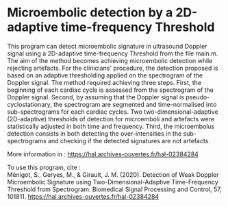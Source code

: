 # Microembolic detection by a 2D-adaptive time-frequency Threshold

This program can detect microembolic signature in ultrasound Doppler signal using a 2D-adaptive time-frequency Threshold from the file main.m. The aim of the method becomes achieving microembolic detection while rejecting artefacts. For the clinicians' procedure, the detection proposed is based on an adaptive thresholding applied on the spectrogram of the Doppler signal. The method required achieving three steps. First, the beginning of each cardiac cycle is assessed from the spectrogram of the Doppler signal. Second, by assuming that the Doppler signal is pseudo-cyclostationary, the spectrogram are segmented and time-normalised into sub-spectrograms for each cardiac cycles. Two two-dimensional-adaptive (2D-adaptive) thresholds of detection for microemboli and artefacts were statistically adjusted in both time and frequency. Third, the microembolus detection consists in both detecting the over-intensities in the sub-spectrograms and checking if the detected signatures are not artefacts.

More information in : https://hal.archives-ouvertes.fr/hal-02384284

To use this program, cite : <br/>
Ménigot, S., Geryes, M., & Girault, J. M. (2020). Detection of Weak Doppler Microembolic Signature using Two-Dimensional-Adaptive Time-Frequency Threshold from Spectrogram. Biomedical Signal Processing and Control, 57, 101811. https://hal.archives-ouvertes.fr/hal-02384284
